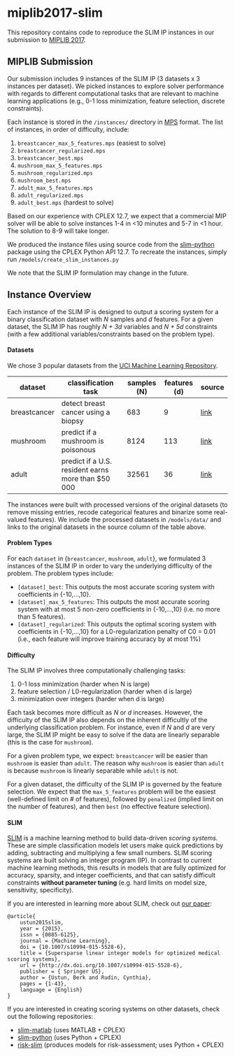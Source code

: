 # miplib2017-slim

This repository contains code to reproduce the SLIM IP instances in our submission to [MIPLIB 2017](https://miplibsubmissions.zib.de/).

## MIPLIB Submission

Our submission includes 9 instances of the SLIM IP (3 datasets x 3 instances per dataset). We picked instances to explore solver performance with regards to different computational tasks that are relevant to machine learning applications (e.g., 0-1 loss minimization, feature selection, discrete constraints).

Each instance is stored in the ``/instances/`` directory in [MPS](https://en.wikipedia.org/wiki/MPS_(format)) format. The list of instances, in order of difficulty, include:

1. ``breastcancer_max_5_features.mps`` (easiest to solve)
2. ``breastcancer_regularized.mps``
3. ``breastcancer_best.mps``
4. ``mushroom_max_5_features.mps``
5. ``mushroom_regularized.mps``
6. ``mushroom_best.mps``
7. ``adult_max_5_features.mps``
8. ``adult_regularized.mps``
9. ``adult_best.mps`` (hardest to solve)

Based on our experience with CPLEX 12.7, we expect that a commercial MIP solver will be able to solve instances 1-4 in <10 minutes and 5-7 in <1 hour. The solution to 8-9 will take longer.  

We produced the instance files using source code from the [slim-python](https://github.com/ustunb/slim-python) package using the CPLEX Python API 12.7. To recreate the instances, simply run ``/models/create_slim_instances.py``

We note that the SLIM IP formulation may change in the future. 

## Instance Overview 

Each instance of the SLIM IP is designed to output a scoring system for a binary classification dataset with *N* samples and *d* features. For a given dataset, the SLIM IP has roughly *N + 3d* variables and *N + 5d* constraints (with a few additional variables/constraints based on the problem type). 


#### Datasets 

We chose 3 popular datasets from the [UCI Machine Learning Repository](http://archive.ics.uci.edu/ml/).
  
| dataset      | classification task                                | samples (N) | features (d) | source                                                                                                                     |
|--------------|----------------------------------------------------|-------------|--------------|----------------------------------------------------------------------------------------------------------------------------|
| breastcancer | detect breast cancer using a biopsy                | 683         | 9            | [link](https://archive.ics.uci.edu/ml/datasets/https://archive.ics.uci.edu/ml/datasets/Breast+Cancer+Wisconsin+(Original)) |
| mushroom     | predict if a mushroom is poisonous                 | 8124        | 113          | [link](https://archive.ics.uci.edu/ml/datasets/Mushroom)                                                                   |
| adult        | predict if a U.S. resident earns more than $50 000 | 32561       | 36           | [link](https://archive.ics.uci.edu/ml/datasets/Adult)        

The instances were built with processed versions of the original datasets (to remove missing entries, recode categorical features and binarize some real-valued features). We include the processed datasets in ``/models/data/`` and links to the original datasets in the source column of the table above.

#### Problem Types

For each ``dataset`` in {``breastcancer``, ``mushroom``, ``adult``}, we formulated 3 instances of the SLIM IP in order to vary the underlying difficulty of the problem. The problem types include:

- ``[dataset]_best``: This outputs the most accurate scoring system with coefficients in {-10,...,10}. 
- ``[dataset]_max_5_features``: This outputs the most accurate scoring system with at most 5 non-zero coefficients in {-10,...,10} (i.e. no more than 5 features).
- ``[dataset]_regularized``:  This outputs the optimal scoring system with coefficients in {-10,...,10} for a L0-regularization penalty of C0 = 0.01 (i.e., each feature will improve training accuracy by at most 1%)

#### Difficulty

The SLIM IP involves three computationally challenging tasks: 

1. 0-1 loss minimization (harder when N is large)
2. feature selection / L0-regularization (harder when d is large)
3. minimization over integers  (harder when d is large)

Each task becomes more difficult as *N* or *d* increases. However, the difficulty of the SLIM IP also depends on the inherent difficultly of the underlying classification problem. For instance, even if *N* and *d* are very large, the SLIM IP might be easy to solve if the data are linearly separable (this is the case for ``mushroom``).

For a given problem type, we expect: ``breastcancer`` will be easier than ``mushroom`` is easier than ``adult``.  The reason why ``mushroom`` is easier than ``adult`` is because ``mushroom`` is linearly separable while ``adult`` is not. 

For a given dataset, the difficulty of the SLIM IP is governed by the feature selection. We expect that the ``max_5_features`` problem will be the easiest (well-defined limit on # of features), followed by `penalized` (implied limit on the number of features), and then `best` (no effective feature selection).  

#### SLIM

[SLIM](http://http//arxiv.org/abs/1502.04269/) is a machine learning method to build data-driven *scoring systems.* These are simple classification models let users make quick predictions by adding, subtracting and multiplying a few small numbers. SLIM scoring systems are built solving an integer program (IP). In contrast to current machine learning methods, this results in models that are fully optimized for accuracy, sparsity, and integer coefficients, and that can satisfy difficult constraints **without parameter tuning** (e.g. hard limits on model size, sensitivity, specificity).

If you are interested in learning more about SLIM, check out [our paper](http://http//arxiv.org/abs/1502.04269/):
```
@article{
    ustun2015slim,
    year = {2015},
    issn = {0885-6125},
    journal = {Machine Learning},
    doi = {10.1007/s10994-015-5528-6},
    title = {Supersparse linear integer models for optimized medical scoring systems},
    url = {http://dx.doi.org/10.1007/s10994-015-5528-6},
    publisher = { Springer US},
    author = {Ustun, Berk and Rudin, Cynthia},
    pages = {1-43},
    language = {English}
}
```

If you are interested in creating scoring systems on other datasets, check out the following repositories:

- [slim-matlab](https://github.com/ustunb/slim-matlab) (uses MATLAB + CPLEX)
- [slim-python](https://github.com/ustunb/slim-python) (uses Python + CPLEX)
- [risk-slim](https://github.com/ustunb/risk-slim) (produces models for risk-assessment; uses Python + CPLEX)


